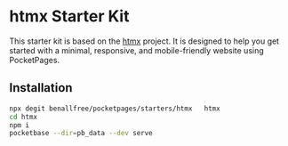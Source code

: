 # htmx Starter Kit

This starter kit is based on the [htmx](https://htmx.org/) project. It is designed to help you get started with a minimal, responsive, and mobile-friendly website using PocketPages.

## Installation

```bash
npx degit benallfree/pocketpages/starters/htmx   htmx
cd htmx
npm i
pocketbase --dir=pb_data --dev serve
```
